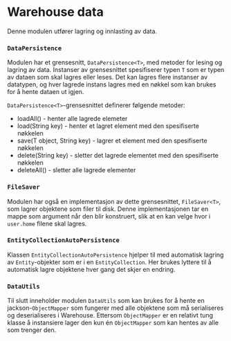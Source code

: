 # Warehouse data
Denne modulen utfører lagring og innlasting av data.

### `DataPersistence`

Modulen har et grensesnitt, `DataPersistence<T>`, med metoder for lesing og lagring av data. 
Instanser av grensesnittet spesifiserer typen `T` som er typen av dataen som skal lagres eller leses. 
Det kan lagres flere instanser av datatypen, og hver lagrede instans lagres med en nøkkel som kan brukes for å hente dataen ut igjen.

`DataPersistence<T>`-grensesnittet definerer følgende metoder:
- loadAll() - henter alle lagrede elemeter
- load(String key) - henter et lagret element med den spesifiserte nøkkelen
- save(T object, String key) - lagrer et element med den spesifiserte nøkkelen
- delete(String key) - sletter det lagrede elementet med den spesifiserte nøkkelen
- deleteAll() - sletter alle lagrede elementer

### `FileSaver`
Modulen har også en implementasjon av dette grensesnittet, `FileSaver<T>`, som lagrer objektene som filer til disk.
Denne implementasjonen tar en mappe som argument når den blir konstruert, slik at en kan velge hvor i `user.home` filene skal lagres.

### `EntityCollectionAutoPersistence`
Klassen `EntityCollectionAutoPersistence` hjelper til med automatisk lagring av `Entity`-objekter som er i en `EntityCollection`. 
Her brukes lyttere til å automatisk lagre objektene hver gang det skjer en endring.

### `DataUtils`
Til slutt inneholder modulen `DataUtils` som kan brukes for å hente en jackson-`ObjectMapper` som fungerer med alle objektene som må serialiseres og deserialiseres i Warehouse.
Ettersom `ObjectMapper` er en relativt tung klasse å instansiere lager den kun én `ObjectMapper` som kan hentes av alle som trenger den. 
